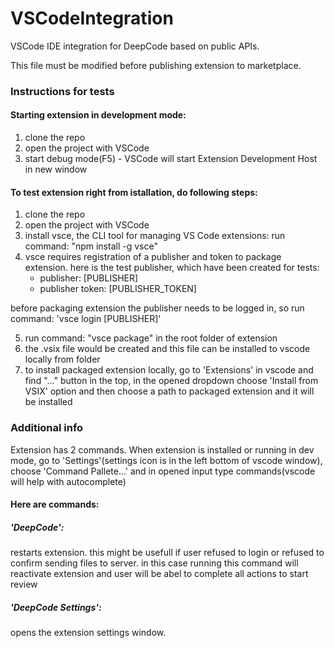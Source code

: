 # VSCodeIntegration

VSCode IDE integration for DeepCode based on public APIs.

This file must be modified before publishing extension to marketplace.

### Instructions for tests

#### Starting extension in development mode:

1. clone the repo
2. open the project with VSCode
3. start debug mode(F5) - VSCode will start Extension Development Host in new window

#### To test extension right from istallation, do following steps:

1. clone the repo
2. open the project with VSCode
3. install vsce, the CLI tool for managing VS Code extensions:
   run command: "npm install -g vsce"
4. vsce requires registration of a publisher and token to package extension.
   here is the test publisher, which have been created for tests:
   - publisher: [PUBLISHER]
   - publisher token: [PUBLISHER_TOKEN]

before packaging extension the publisher needs to be logged in, so run command:
'vsce login [PUBLISHER]'

5. run command: "vsce package" in the root folder of extension
6. the .vsix file would be created and this file can be installed to vscode locally from folder
7. to install packaged extension locally, go to 'Extensions' in vscode and find "..." button in the top,
   in the opened dropdown choose 'Install from VSIX' option and then choose a path to packaged extension
   and it will be installed

### Additional info

Extension has 2 commands.
When extension is installed or running in dev mode, go to 'Settings'(settings icon is in the left bottom of vscode window), choose 'Command Pallete...' and in opened input type commands(vscode will help with autocomplete)

#### Here are commands:

##### 'DeepCode':

restarts extension. this might be usefull if user refused to login or refused to confirm sending files to server. in this case running this command will reactivate extension and user will be abel to complete all actions to start review

##### 'DeepCode Settings':

opens the extension settings window.
